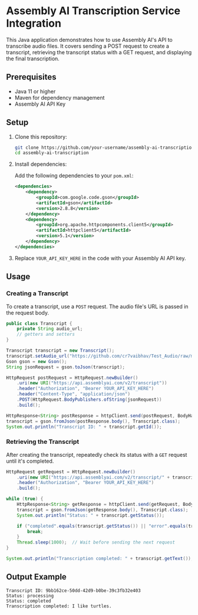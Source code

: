 
# Assembly AI Transcription Service Integration

This Java application demonstrates how to use Assembly AI's API to transcribe audio files. It covers sending a POST request to create a transcript, retrieving the transcript status with a GET request, and displaying the final transcription.

## Prerequisites

- Java 11 or higher
- Maven for dependency management
- Assembly AI API Key

## Setup

1. Clone this repository:

    ```bash
    git clone https://github.com/your-username/assembly-ai-transcription.git
    cd assembly-ai-transcription
    ```

2. Install dependencies:

    Add the following dependencies to your `pom.xml`:

    ```xml
    <dependencies>
        <dependency>
            <groupId>com.google.code.gson</groupId>
            <artifactId>gson</artifactId>
            <version>2.8.8</version>
        </dependency>
        <dependency>
            <groupId>org.apache.httpcomponents.client5</groupId>
            <artifactId>httpclient5</artifactId>
            <version>5.1</version>
        </dependency>
    </dependencies>
    ```

3. Replace `YOUR_API_KEY_HERE` in the code with your Assembly AI API key.

## Usage

### Creating a Transcript

To create a transcript, use a `POST` request. The audio file's URL is passed in the request body.

```java
public class Transcript {
    private String audio_url;
    // getters and setters
}

Transcript transcript = new Transcript();
transcript.setAudio_url("https://github.com/cr7vaibhav/Test_Audio/raw/main/i-like-turtles.mp3");
Gson gson = new Gson();
String jsonRequest = gson.toJson(transcript);

HttpRequest postRequest = HttpRequest.newBuilder()
    .uri(new URI("https://api.assemblyai.com/v2/transcript"))
    .header("Authorization", "Bearer YOUR_API_KEY_HERE")
    .header("Content-Type", "application/json")
    .POST(HttpRequest.BodyPublishers.ofString(jsonRequest))
    .build();

HttpResponse<String> postResponse = httpClient.send(postRequest, BodyHandlers.ofString());
transcript = gson.fromJson(postResponse.body(), Transcript.class);
System.out.println("Transcript ID: " + transcript.getId());
```

### Retrieving the Transcript

After creating the transcript, repeatedly check its status with a `GET` request until it's completed.

```java
HttpRequest getRequest = HttpRequest.newBuilder()
    .uri(new URI("https://api.assemblyai.com/v2/transcript/" + transcript.getId()))
    .header("Authorization", "Bearer YOUR_API_KEY_HERE")
    .build();

while (true) {
    HttpResponse<String> getResponse = httpClient.send(getRequest, BodyHandlers.ofString());
    transcript = gson.fromJson(getResponse.body(), Transcript.class);
    System.out.println("Status: " + transcript.getStatus());

    if ("completed".equals(transcript.getStatus()) || "error".equals(transcript.getStatus())) {
        break;
    }
    Thread.sleep(1000);  // Wait before sending the next request
}

System.out.println("Transcription completed: " + transcript.getText());
```

## Output Example

```
Transcript ID: 9bb162ce-50dd-42d9-b0be-39c3fb32e403
Status: processing
Status: completed
Transcription completed: I like turtles.
```

